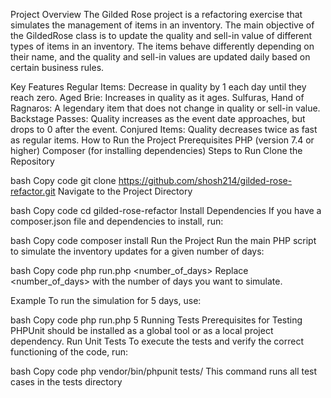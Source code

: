 Project Overview
The Gilded Rose project is a refactoring exercise that simulates the management of items in an inventory. The main objective of the GildedRose class is to update the quality and sell-in value of different types of items in an inventory. The items behave differently depending on their name, and the quality and sell-in values are updated daily based on certain business rules.

Key Features
Regular Items: Decrease in quality by 1 each day until they reach zero.
Aged Brie: Increases in quality as it ages.
Sulfuras, Hand of Ragnaros: A legendary item that does not change in quality or sell-in value.
Backstage Passes: Quality increases as the event date approaches, but drops to 0 after the event.
Conjured Items: Quality decreases twice as fast as regular items.
How to Run the Project
Prerequisites
PHP (version 7.4 or higher)
Composer (for installing dependencies)
Steps to Run
Clone the Repository

bash
Copy code
git clone https://github.com/shosh214/gilded-rose-refactor.git
Navigate to the Project Directory

bash
Copy code
cd gilded-rose-refactor
Install Dependencies If you have a composer.json file and dependencies to install, run:

bash
Copy code
composer install
Run the Project Run the main PHP script to simulate the inventory updates for a given number of days:

bash
Copy code
php run.php <number_of_days>
Replace <number_of_days> with the number of days you want to simulate.

Example
To run the simulation for 5 days, use:

bash
Copy code
php run.php 5
Running Tests
Prerequisites for Testing
PHPUnit should be installed as a global tool or as a local project dependency.
Run Unit Tests
To execute the tests and verify the correct functioning of the code, run:

bash
Copy code
php vendor/bin/phpunit tests/
This command runs all test cases in the tests directory